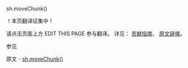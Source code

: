  sh.moveChunk()

 ！本页翻译征集中！

请点击页面上方 EDIT THIS PAGE 参与翻译。
详见：
[贡献指南]( https://github.com/JinMuInfo/MongoDB-Manual-zh/blob/master/CONTRIBUTING.md )、
[原文链接](  https://docs.mongodb.com/manual/reference/method/sh.moveChunk/  )。

 参见

原文 - [sh.moveChunk()]( https://docs.mongodb.com/manual/reference/method/sh.moveChunk/ )

